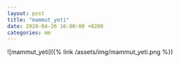 ```yaml
---
layout: post
title: "mammut_yeti"
date: 2020-04-26 16:00:00 +0200
categories: mm
---
```

![mammut_yeti]({% link /assets/img/mammut_yeti.png %})
